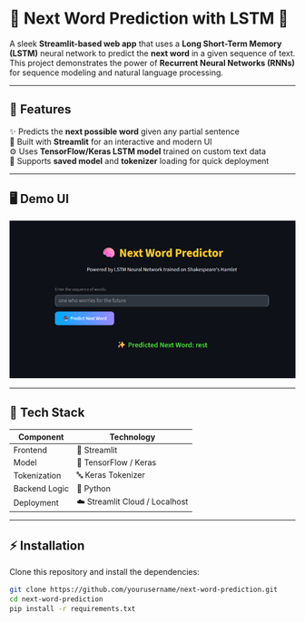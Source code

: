 # 🚀 Next Word Prediction with LSTM 🧠  

A sleek **Streamlit-based web app** that uses a **Long Short-Term Memory (LSTM)** neural network to predict the **next word** in a given sequence of text.  
This project demonstrates the power of **Recurrent Neural Networks (RNNs)** for sequence modeling and natural language processing.

---

## 🌟 Features  

✨ Predicts the **next possible word** given any partial sentence  
🎨 Built with **Streamlit** for an interactive and modern UI  
⚙️ Uses **TensorFlow/Keras LSTM model** trained on custom text data  
💾 Supports **saved model** and **tokenizer** loading for quick deployment  

---

## 🖥️ Demo UI  

<p align="center">
  <img src="https://github.com/SachinKukkar/Next_Word_Predictor_Project_LSTM/blob/main/image.png?raw=true" alt="App Screenshot" width="800"/>
</p>


---

## 🧩 Tech Stack  

| Component | Technology |
|------------|-------------|
| Frontend | 🧠 Streamlit |
| Model | 🧬 TensorFlow / Keras |
| Tokenization | 🔤 Keras Tokenizer |
| Backend Logic | 🐍 Python |
| Deployment | ☁️ Streamlit Cloud / Localhost |

---

## ⚡ Installation  

Clone this repository and install the dependencies:  

```bash
git clone https://github.com/yourusername/next-word-prediction.git
cd next-word-prediction
pip install -r requirements.txt
